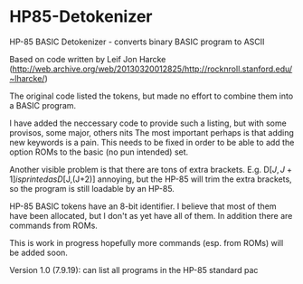 # HP85-Detokenizer

HP-85 BASIC Detokenizer - converts binary BASIC program to ASCII

Based on code written by Leif Jon Harcke
	(http://web.archive.org/web/20130320012825/http://rocknroll.stanford.edu/~lharcke/)

The original code listed the tokens, but made no effort to combine them into a BASIC program.

I have added the neccessary code to provide such a listing, but with some provisos, some major, others nits
The most important perhaps is that adding new keywords is a pain. This needs to be fixed in order to be able
to add the option ROMs to the basic (no pun intended) set.

Another visible problem is that there are tons of extra brackets. E.g. D$[J,J+1] is printed as D$[J,(J+2)]
annoying, but the HP-85 will trim the extra brackets, so the program is still loadable by an HP-85.

HP-85 BASIC tokens have an 8-bit identifier. I believe that most of them have been allocated, but
I don't as yet have all of them. In addition there are commands from ROMs.

This is work in progress hopefully more commands (esp. from ROMs) will be added soon.

Version 1.0 (7.9.19): can list all programs in the HP-85 standard pac

